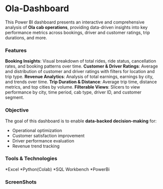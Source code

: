 # Ola-Dashboard
This Power BI dashboard presents an interactive and comprehensive analysis of **Ola cab operations**, providing data-driven insights into key performance metrics across bookings, driver and customer ratings, trip durations, and more.
### Features
**Booking Insights**: Visual breakdown of total rides, ride status, cancellation rates, and booking patterns over time.
**Customer & Driver Ratings**: Average and distribution of customer and driver ratings with filters for location and trip type.
**Revenue Analytics**: Analysis of total earnings, earnings by city, and trends over time.
**Trip Duration & Distance**: Average trip time, distance metrics, and top cities by volume.
**Filterable Views**: Slicers to view performance by city, time period, cab type, driver ID, and customer segment.

### Objective
The goal of this dashboard is to enable **data-backed decision-making** for:
* Operational optimization
* Customer satisfaction improvement
* Driver performance evaluation
* Revenue trend tracking

### Tools & Technologies
*Excel
*Python(Colab)
*SQL Workbench
*PowerBi

### ScreenShots
